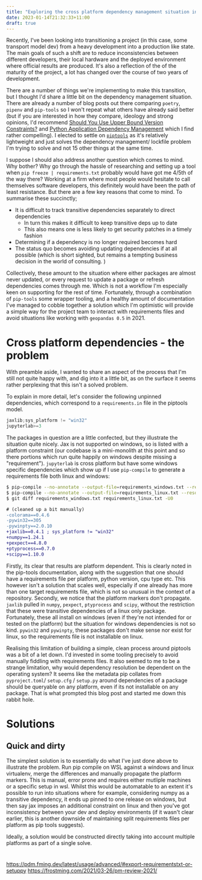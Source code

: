 ```yaml
---
title: "Exploring the cross platform dependency management situation in Python"
date: 2023-01-14T21:32:33+11:00
draft: true
---
```


Recently, I've been looking into transitioning a project (in this case, some transport model dev) from a heavy development
into a production like state. The main goals of such a shift are to reduce inconsistencies between different developers,
their local hardware and the deployed environment where official results are produced. It's also a reflection of the 
of the maturity of the project, a lot has changed over the course of two years of development. 

There are a number of things we're implementing to make this transition, but I thought I'd share a little bit on the 
dependency management situation. There are already a number of blog posts out there comparing `poetry`, `pipenv` and `pip-tools`
so I won't repeat what others have already said better (but if you are interested in how they compare, ideology and 
strong opinions, I'd recommend 
[Should You Use Upper Bound Version Constraints?](https://iscinumpy.dev/post/bound-version-constraints/) and 
[Python Application Dependency Management](https://hynek.me/articles/python-app-deps-2018/) which I find rather compelling). 
I elected to settle on [`piptools`](https://pip-tools.readthedocs.io/en/latest/) as it's relatively lightweight
and just solves the dependency management/ lockfile problem I'm trying to solve and not 15 other things at the same time.

I suppose I should also address another question which comes to mind. Why bother? Why go through the hassle of researching
and setting up a tool when `pip freeze | requirements.txt` probably would have got me 4/5th of the way there? Working at a firm where most people would hesitate to call themselves software developers, this definitely would have been the path of least resistance. But there are a few key reasons that come to mind. To summarise these succinctly;

* It is difficult to track transitive dependencies separately to direct dependencies
  * In turn this makes it difficult to keep transitive deps up to date
  * This also means one is less likely to get security patches in a timely fashion
* Determining if a dependency is no longer required becomes hard
* The status quo becomes avoiding updating dependencies if at all possible (which is short sighted, but remains a tempting business decision in the world of consulting. )

Collectively, these amount to the situation where either packages are almost never updated, or every request to update a package or refresh dependencies comes through me. Which is not a workflow I'm especially keen on supporting for the rest of time. Fortunately, through a combination of `pip-tools`
some wrapper tooling, and a healthy amount of documentation I've managed to cobble together a solution which I'm optimistic
will provide a simple way for the project team to interact with requirements files and avoid situations like working with
`geopandas 0.5` in 2021.


# Cross platform dependencies - the problem
With preamble aside, I wanted to share an aspect of the process that I'm still not quite happy with, and dig into it a 
little bit, as on the surface it seems rather perplexing that this isn't a solved problem.

To explain in more detail, let's consider the following unpinned dependencies, which correspond to a `requirements.in` file
in the piptools model. 
<!-- TODO, find a way to render code block titles -->
```python {title="requirements.in"}
jaxlib;sys_platform != "win32"
jupyterlab>=3
```



The packages in question are a little confected, but they illustrate the situation quite nicely. Jax is not supported
on windows, so is listed with a platform constraint (our codebase is a mini-monolith at this point and so there portions which run quite happily on windows despite missing a "requirement"). `jupyterlab` is cross platform but have some windows specific dependencies which show up if I use `pip-compile`
to generate a requirements file both linux and windows:

```bash
$ pip-compile --no-annotate --output-file=requirements_windows.txt --resolver=backtracking requirements.in
$ pip-compile --no-annotate --output-file=requirements_linux.txt --resolver=backtracking requirements.in
$ git diff requirements_windows.txt requirements_linux.txt -U0
```
```diff
# (cleaned up a bit manually)
-colorama==0.4.6
-pywin32==305
-pywinpty==2.0.10
+jaxlib==0.4.1 ; sys_platform != "win32"
+numpy==1.24.1
+pexpect==4.8.0
+ptyprocess==0.7.0
+scipy==1.10.0
```

Firstly, its clear that results are platform dependent. This is clearly noted in the pip-tools documentation, along with
the suggestion that one should have a requirements file per platform, python version, cpu type etc. This however isn't
a solution that scales well, especially if one already has more than one target requirements file, which is not so
unusual in the context of a repository. Secondly, we notice that the platform markers don't propagate. `jaxlib` pulled in 
`numpy`, `pexpect`, `ptyprocess` and `scipy`, without the restriction that these were transitive dependencies of a linux
only package. Fortunately, these all install on windows (even if they're not intended for or tested on the platform) but 
the situation for windows dependencies is not so kind. `pywin32` and `pywinpty`, these packages don't make sense nor exist
for linux, so the requirements file is not installable on linux.


Realising this limitation of building a simple, clean process around piptools was a bit of a let down. I'd invested in some
tooling precisely to avoid manually fiddling with requirements files. It also seemed to me to be a strange limitation,
why would dependency resolution be dependent on the operating system? It seems like the metadata pip collates from
`pyproject.toml`/ `setup.cfg` / `setup.py` around dependencies of a package should be queryable on any platform, even if its not installable on any package.
That is what prompted this blog post and started me down this rabbit hole.



# Solutions


## Quick and dirty
The simplest solution is to essentially do what I've just done above to illustrate the problem. Run pip compile on WSL against
a windows and linux virtualenv, merge the differences and manually propagate the platform markers. This is manual, error prone and requires either mutliple machines or a specific setup in wsl. Whilst this would be automatable to an extent it's possible to run into situations where for example, considering numpy as a transitive dependency, it ends up pinned to one release on windows, but then say jax imposes an additional constraint on linux and then you've got inconsistency between your dev and deploy environments (if it wasn't clear earlier, this is another downside of maintaining split requirements files per platform as pip tools suggests).

Ideally, a solution would be constructed directly taking into account multiple platforms as part of a single solve.

#





https://pdm.fming.dev/latest/usage/advanced/#export-requirementstxt-or-setuppy
https://frostming.com/2021/03-26/pm-review-2021/